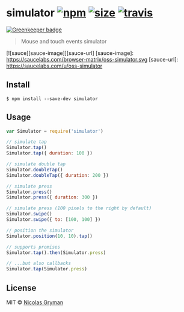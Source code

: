 # simulator [![npm][npm-image]][npm-url] [![size][size-image]][size-url] [![travis][travis-image]][travis-url]

[![Greenkeeper badge](https://badges.greenkeeper.io/ngryman/simulator.svg)](https://greenkeeper.io/)

[npm-image]: https://img.shields.io/npm/v/simulator.svg?style=flat
[npm-url]: https://npmjs.org/package/simulator
[size-image]: https://img.shields.io/badge/size-1.3kb-brightgreen.svg?style=flat
[size-url]: https://raw.githubusercontent.com/ngryman/simulator/master/dist/simulator.min.js
[travis-image]: https://img.shields.io/travis/ngryman/simulator.svg?style=flat
[travis-url]: https://travis-ci.org/ngryman/simulator

> Mouse and touch events simulator

[![sauce][sauce-image]][sauce-url]
[sauce-image]: https://saucelabs.com/browser-matrix/oss-simulator.svg
[sauce-url]: https://saucelabs.com/u/oss-simulator


## Install

```
$ npm install --save-dev simulator
```


## Usage

```js
var Simulator = require('simulator')

// simulate tap
Simulator.tap()
Simulator.tap({ duration: 100 })

// simulate double tap
Simulator.doubleTap()
Simulator.doubleTap({ duration: 200 })

// simulate press
Simulator.press()
Simulator.press({ duration: 300 })

// simulate press (100 pixels to the right by default)
Simulator.swipe()
Simulator.swipe({ to: [100, 100] })

// position the simulator
Simulator.position(10, 10).tap()

// supports promises
Simulator.tap().then(Simulator.press)

// ...but also callbacks
Simulator.tap(Simulator.press)
```


## License

MIT © [Nicolas Gryman](http://ngryman.sh)
